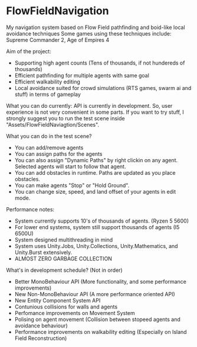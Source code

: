 # FlowFieldNavigation
My navigation system based on Flow Field pathfinding and boid-like local avoidance techniques
Some games using these techniques include: Supreme Commander 2, Age of Empires 4

Aim of the project:
- Supporting high agent counts (Tens of thousands, if not hundereds of thousands)
- Efficient pathfinding for multiple agents with same goal
- Efficient walkability editing
- Local avoidance suited for crowd simulations (RTS games, swarm ai and stuff) in terms of gameplay

What you can do currently:
API is currently in development. So, user experience is not very convenient in some parts.
If you want to try stuff, I strongly suggest you to run the test scene inside "Assets/FlowFieldNaviagtion/Scenes".

What you can do in the test scene?
- You can add/remove agents
- You can assign paths for the agents
- You can also assign "Dynamic Paths" by right clickin on any agent. Selected agents will start to follow that agent.
- You can add obstacles in runtime. Paths are updated as you place obstacles.
- You can make agents "Stop" or "Hold Ground".
- You can change size, speed, and land offset of your agents in edit mode.

Performance notes:
- System currently supports 10's of thousands of agents. (Ryzen 5 5600)
- For lower end systems, system still support thousands of agents (I5 6500U)
- System designed multithreading in mind
- System uses Unity.Jobs, Unity.Collections, Unity.Mathematics, and Unity.Burst extensively.
- ALMOST ZERO GARBAGE COLLECTION

What's in development schedule? (Not in order)
- Better MonoBehaviour API (More functionality, and some performance improvements)
- New Non-MonoBehaviour API (A more performance oriented API)
- New Entity Component System API
- Contunious collisions for walls and agents
- Perfomance improvements on Movement System
- Polising on agent movement (Collision between stopeed agents and avoidance behaviour)
- Performance improvements on walkability editing (Especially on Island Field Reconstruction)
